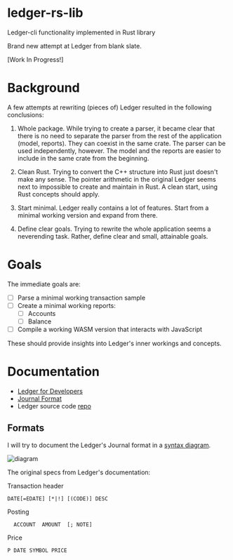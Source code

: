 # ledger-rs-lib
Ledger-cli functionality implemented in Rust library

Brand new attempt at Ledger from blank slate.

[Work In Progress!]

# Background

A few attempts at rewriting (pieces of) Ledger resulted in the following conclusions:

1. Whole package.
While trying to create a parser, it became clear that there is no need to separate the parser from the rest of the application (model, reports). They can coexist in the same crate. The parser can be used independently, however.
The model and the reports are easier to include in the same crate from the beginning.

2. Clean Rust.
Trying to convert the C++ structure into Rust just doesn't make any sense. The pointer arithmetic in the original Ledger seems next to impossible to create and maintain in Rust. A clean start, using Rust concepts should apply.

3. Start minimal.
Ledger really contains a lot of features. Start from a minimal working version and expand from there.

4. Define clear goals.
Trying to rewrite the whole application seems a neverending task. Rather, define clear and small, attainable goals.

# Goals

The immediate goals are:

- [ ] Parse a minimal working transaction sample
- [ ] Create a minimal working reports:
  - [ ] Accounts
  - [ ] Balance
- [ ] Compile a working WASM version that interacts with JavaScript

These should provide insights into Ledger's inner workings and concepts.

# Documentation

- [Ledger for Developers](https://ledger-cli.org/doc/ledger3.html#Ledger-for-Developers)
- [Journal Format](https://ledger-cli.org/doc/ledger3.html#Journal-Format)
- Ledger source code [repo](https://github.com/ledger/ledger/)

## Formats

I will try to document the Ledger's Journal format in a [syntax diagram](http://www.plantuml.com/plantuml/duml/LP7DJeGm483lVOgn7gGRV0692GHZZF60yR8tKs5KLcXD6PBThFikleplvKofYLpe_7ppTO1o8Xi8Nzohefu6X0VitZ1SJ73lv-3i0BS-Z9RKEzeE0rG3ElZvxeUT_SWJV1ac-0n-XoqfzJTs3SVQZoCwEkLmtDgMJeLIsGOaX8rHSZArlOlY_3_U-8cu88SC9OJX6ql8ZMhUFqiePhtHy0NwJ4kIwKpdKFkEAMsqaLfZ3oXayejHn6ohsjRFZaGuIX0XRgrXsLa6PESqiPhDz1NVcNB30onRcCVPEkhfa7I-uvZxzN9x4_eMUVMdUInKJBYOwP9bYy4KYdjBSLLLQRdOAkBhdwUFm4ysc1m8zmICbkWw-Rk_).

![diagram](http://www.plantuml.com/plantuml/dsvg/LP7DJeGm483lVOgn7gGRV0692GHZZF60yR8tKs5KLcXD6PBThFikleplvKofYLpe_7ppTO1o8Xi8Nzohefu6X0VitZ1SJ73lv-3i0BS-Z9RKEzeE0rG3ElZvxeUT_SWJV1ac-0n-XoqfzJTs3SVQZoCwEkLmtDgMJeLIsGOaX8rHSZArlOlY_3_U-8cu88SC9OJX6ql8ZMhUFqiePhtHy0NwJ4kIwKpdKFkEAMsqaLfZ3oXayejHn6ohsjRFZaGuIX0XRgrXsLa6PESqiPhDz1NVcNB30onRcCVPEkhfa7I-uvZxzN9x4_eMUVMdUInKJBYOwP9bYy4KYdjBSLLLQRdOAkBhdwUFm4ysc1m8zmICbkWw-Rk_)

The original specs from Ledger's documentation:

Transaction header
```
DATE[=EDATE] [*|!] [(CODE)] DESC
```

Posting
```
  ACCOUNT  AMOUNT  [; NOTE]
```

Price
```
P DATE SYMBOL PRICE
```
